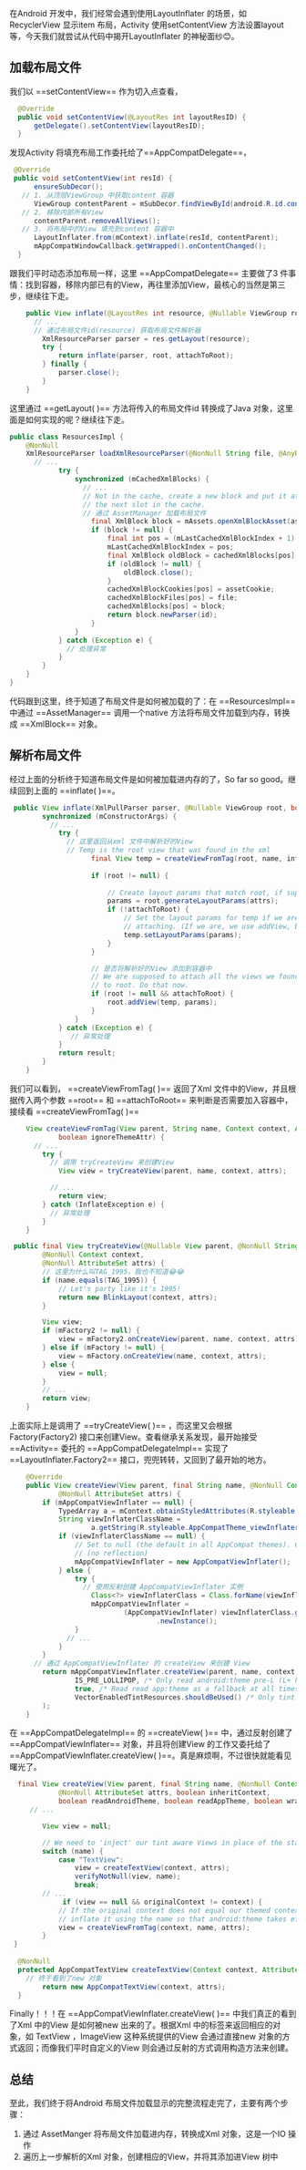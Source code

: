 在Android 开发中，我们经常会遇到使用LayoutInflater 的场景，如RecyclerView 显示item 布局，Activity 使用setContentView 方法设置layout 等，今天我们就尝试从代码中揭开LayoutInflater 的神秘面纱😊。

## 加载布局文件

我们以  ==setContentView== 作为切入点查看，

```java
  @Override
  public void setContentView(@LayoutRes int layoutResID) {
      getDelegate().setContentView(layoutResID);
  }
```

发现Activity 将填充布局工作委托给了==AppCompatDelegate==，

```java
 @Override
 public void setContentView(int resId) {
      ensureSubDecor();
   // 1. 从顶层ViewGroup 中获取content 容器
      ViewGroup contentParent = mSubDecor.findViewById(android.R.id.content);
   // 2. 移除内部所有View
      contentParent.removeAllViews();
   // 3. 将布局中的View 填充到content 容器中
      LayoutInflater.from(mContext).inflate(resId, contentParent);
      mAppCompatWindowCallback.getWrapped().onContentChanged();
  }
```

跟我们平时动态添加布局一样，这里 ==AppCompatDelegate== 主要做了3 件事情：找到容器，移除内部已有的View，再往里添加View，最核心的当然是第三步，继续往下走。

```java
    public View inflate(@LayoutRes int resource, @Nullable ViewGroup root, boolean attachToRoot) {
      // ... 
      // 通过布局文件id(resource) 获取布局文件解析器
        XmlResourceParser parser = res.getLayout(resource);
        try {
            return inflate(parser, root, attachToRoot);
        } finally {
            parser.close();
        }
    }
```

这里通过 ==getLayout( )== 方法将传入的布局文件id 转换成了Java 对象，这里面是如何实现的呢？继续往下走。

```java
public class ResourcesImpl {   
    @NonNull
    XmlResourceParser loadXmlResourceParser(@NonNull String file, @AnyRes int id, int assetCookie, @NonNull String type) throws NotFoundException {
      // ...
            try {
                synchronized (mCachedXmlBlocks) {
                  // ...
                  // Not in the cache, create a new block and put it at
                  // the next slot in the cache.
                  // 通过 AssetManager 加载布局文件
                    final XmlBlock block = mAssets.openXmlBlockAsset(assetCookie, file);
                    if (block != null) {
                        final int pos = (mLastCachedXmlBlockIndex + 1) % num;
                        mLastCachedXmlBlockIndex = pos;
                        final XmlBlock oldBlock = cachedXmlBlocks[pos];
                        if (oldBlock != null) {
                            oldBlock.close();
                        }
                        cachedXmlBlockCookies[pos] = assetCookie;
                        cachedXmlBlockFiles[pos] = file;
                        cachedXmlBlocks[pos] = block;
                        return block.newParser(id);
                    }
                }
            } catch (Exception e) {
              // 处理异常
            }
        }
    }
}
```

代码跟到这里，终于知道了布局文件是如何被加载的了：在 ==ResourcesImpl== 中通过 ==AssetManager== 调用一个native 方法将布局文件加载到内存，转换成 ==XmlBlock== 对象。

## 解析布局文件

经过上面的分析终于知道布局文件是如何被加载进内存的了，So far so good。继续回到上面的 ==inflate( )==。

```java
 public View inflate(XmlPullParser parser, @Nullable ViewGroup root, boolean attachToRoot) {
        synchronized (mConstructorArgs) {
          // ...
            try {
              // 这里返回从xml 文件中解析好的View 
              // Temp is the root view that was found in the xml
                    final View temp = createViewFromTag(root, name, inflaterContext, attrs);
              
                    if (root != null) {
                     
                        // Create layout params that match root, if supplied
                        params = root.generateLayoutParams(attrs);
                        if (!attachToRoot) {
                            // Set the layout params for temp if we are not
                            // attaching. (If we are, we use addView, below)
                            temp.setLayoutParams(params);
                        }
                    }

                    // 是否将解析好的View 添加到容器中
                    // We are supposed to attach all the views we found (int temp)
                    // to root. Do that now.
                    if (root != null && attachToRoot) {
                        root.addView(temp, params);
                    }
                }
            } catch (Exception e) {
               // 异常处理
            }
            return result;
        }
    }
```

我们可以看到， ==createViewFromTag( )== 返回了Xml 文件中的View，并且根据传入两个参数 ==root== 和 ==attachToRoot== 来判断是否需要加入容器中，接续看 ==createViewFromTag( )==

```java
    View createViewFromTag(View parent, String name, Context context, AttributeSet attrs,
            boolean ignoreThemeAttr) {
      // ...
        try {
          // 调用 tryCreateView 来创建View
            View view = tryCreateView(parent, name, context, attrs);

          // ...
            return view;
        } catch (InflateException e) {
          // 异常处理
        }
    }

```

```java
 public final View tryCreateView(@Nullable View parent, @NonNull String name,
        @NonNull Context context,
        @NonNull AttributeSet attrs) {
        // 这里为什么叫TAG_1995，我也不知道😂😂
        if (name.equals(TAG_1995)) {
            // Let's party like it's 1995!
            return new BlinkLayout(context, attrs);
        }

        View view;
        if (mFactory2 != null) {
            view = mFactory2.onCreateView(parent, name, context, attrs);
        } else if (mFactory != null) {
            view = mFactory.onCreateView(name, context, attrs);
        } else {
            view = null;
        }
        // ...
        return view;
    }
```

上面实际上是调用了 ==tryCreateView( )== ，而这里又会根据 Factory(Factory2) 接口来创建View。查看继承关系发现，最开始接受 ==Activity== 委托的 ==AppCompatDelegateImpl== 实现了 ==LayoutInflater.Factory2== 接口，兜兜转转，又回到了最开始的地方。

```java
    @Override
    public View createView(View parent, final String name, @NonNull Context context,
            @NonNull AttributeSet attrs) {
        if (mAppCompatViewInflater == null) {
            TypedArray a = mContext.obtainStyledAttributes(R.styleable.AppCompatTheme);
            String viewInflaterClassName =
                    a.getString(R.styleable.AppCompatTheme_viewInflaterClass);
            if (viewInflaterClassName == null) {
                // Set to null (the default in all AppCompat themes). Create the base inflater
                // (no reflection)
                mAppCompatViewInflater = new AppCompatViewInflater();
            } else {
                try {
                  // 使用反射创建 AppCompatViewInflater 实例
                    Class<?> viewInflaterClass = Class.forName(viewInflaterClassName);
                    mAppCompatViewInflater =
                            (AppCompatViewInflater) viewInflaterClass.getDeclaredConstructor()
                                    .newInstance();
                } 
              // ...
            }
        }
      // 通过 AppCompatViewInflater 的 createView 来创建 View
        return mAppCompatViewInflater.createView(parent, name, context, attrs, inheritContext,
                IS_PRE_LOLLIPOP, /* Only read android:theme pre-L (L+ handles this anyway) */
                true, /* Read read app:theme as a fallback at all times for legacy reasons */
                VectorEnabledTintResources.shouldBeUsed() /* Only tint wrap the context if enabled */
        );
    }
```

在 ==AppCompatDelegateImpl== 的 ==createView( )== 中，通过反射创建了 ==AppCompatViewInflater== 对象，并且将创建View 的工作又委托给了 ==AppCompatViewInflater.createView( )==。真是麻烦啊，不过很快就能看见曙光了。

```java
  final View createView(View parent, final String name, @NonNull Context context,
            @NonNull AttributeSet attrs, boolean inheritContext,
            boolean readAndroidTheme, boolean readAppTheme, boolean wrapContext) {
     // ... 

        View view = null;

        // We need to 'inject' our tint aware Views in place of the standard framework versions
        switch (name) {
            case "TextView":
                view = createTextView(context, attrs);
                verifyNotNull(view, name);
                break;
        // ...
             if (view == null && originalContext != context) {
            // If the original context does not equal our themed context, then we need to manually
            // inflate it using the name so that android:theme takes effect.
            view = createViewFromTag(context, name, attrs);
        }
 }
    
  @NonNull
  protected AppCompatTextView createTextView(Context context, AttributeSet attrs) {
    // 终于看到了new 对象
        return new AppCompatTextView(context, attrs);
  }
```

Finally！！！在 ==AppCompatViewInflater.createView( )== 中我们真正的看到了Xml 中的View 是如何被new 出来的了。根据Xml 中的标签来返回相应的对象，如 TextView ，ImageView 这种系统提供的View 会通过直接new 对象的方式返回；而像我们平时自定义的View 则会通过反射的方式调用构造方法来创建。

## 总结

至此，我们终于将Android 布局文件加载显示的完整流程走完了，主要有两个步骤：

1. 通过 AssetManger 将布局文件加载进内存，转换成Xml 对象，这是一个IO 操作
2. 遍历上一步解析的Xml 对象，创建相应的View，并将其添加进View 树中

